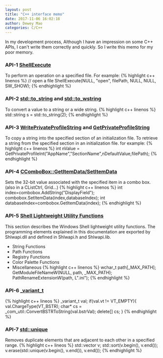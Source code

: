```yaml
--- 
layout: post 
title: "C++ interface memo" 
date: 2017-11-06 16:02:18 
author: Dewey Mao 
categories: C/C++ 
--- 
```

In my development process, Although I have an impression on some C++ APIs, I can't write them correctly and quickly. So I write this memo for my poor memory.

### API-1 <a href="https://msdn.microsoft.com/en-us/library/windows/desktop/bb762153(v=vs.85).aspx" target="_blank">ShellExecute</a>
To perform an operation on a specified file. For example:
{% highlight c++ linenos %}
// open a file
ShellExecute(NULL, "open", filePath, NULL, NULL, SW_SHOW);
{% endhighlight %}

### API-2 <a href="https://msdn.microsoft.com/zh-cn/library/ee404875.aspx" target="_blank">std::to_string</a> and <a href="https://msdn.microsoft.com/zh-cn/library/ee404765.aspx" target="_blank">std::to_wstring</a>
To convert a value to a string or a wide string.
{% highlight c++ linenos %}
std::string s = std::to_string(2);
{% endhighlight %}

### API-3 <a href="https://msdn.microsoft.com/en-us/library/ms725501(VS.85).aspx" target="_blank">WritePrivateProfileString</a> and <a href="https://msdn.microsoft.com/zh-cn/library/ms724353.aspx" target="_blank">GetPrivateProfileString</a>
To copy a string into the specified section of an initialization file.
To retrieve a string from the specified section in an initialization file.
for example:
{% highlight c++ linenos %}
int nValue = GetPrivateProfileInt("AppName","SectionName",nDefaultValue,filePath);
{% endhighlight %}

### API-4 <a href="https://docs.microsoft.com/en-us/cpp/mfc/reference/ccombobox-class#setitemdata" target="_blank">CComboBox::GetItemData/SetItemData</a>
Sets the 32-bit value associated with the specified item in a combo box.(also in a CListCtrl, Grid...)
{% highlight c++ linenos %}
int index=combobox.AddString("DisplayField");
combobox.SetItemData(index,databaseIndex);
int databaseIndex=combobox.GetItemData(index);
{% endhighlight %}

### API-5 <a href="https://msdn.microsoft.com/en-us/library/windows/desktop/bb759844(v=vs.85).aspx" target="_blank">Shell Lightweight Utility Functions</a>
This section describes the Windows Shell lightweight utility functions. The programming elements explained in this documentation are exported by Shlwapi.dll and defined in Shlwapi.h and Shlwapi.lib.
- String Functions
- Path Functions
- Registry Functions
- Color Palette Functions
- Miscellaneous
{% highlight c++ linenos %}
wchar_t path[_MAX_PATH];
GetModuleFileNameW(NULL, path, _MAX_PATH);
PathRenameExtensionW(path, L".ini");
{% endhighlight %}

### API-6 <a href="https://docs.microsoft.com/en-us/cpp/cpp/variant-t-class" target="_blank"> _variant_t </a>
{% highlight c++ lineos %}
_variant_t val;
if(val.vt != VT_EMPTY){
	val.ChargeType(VT_BSTR);
	char* cs = _com_util::ConvertBSTRToString(val.bstrVal);
	delete[] cs;
}
{% endhighlight %}

### API-7 <a href="https://docs.microsoft.com/en-us/cpp/standard-library/algorithm-functions#unique" target="_blank"> std::unique </a>
Removes duplicate elements that are adjacent to each other in a specified range.
{% highlight c++ lineos %}
std::vector v;
std::sort(v.begin(), v.end());
v.erase(std::unique(v.begin(), v.end()), v.end());
{% endhighlight %}